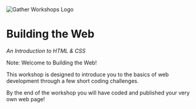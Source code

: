 ![Gather Workshops Logo](images/gw_logo_header.png)

# Building the Web

 _An Introduction to HTML & CSS_




Note:
Welcome to Building the Web!

This workshop is designed to introduce you to the basics of web development through a few short coding challenges.

By the end of the workshop you will have coded and published your very own web page!
